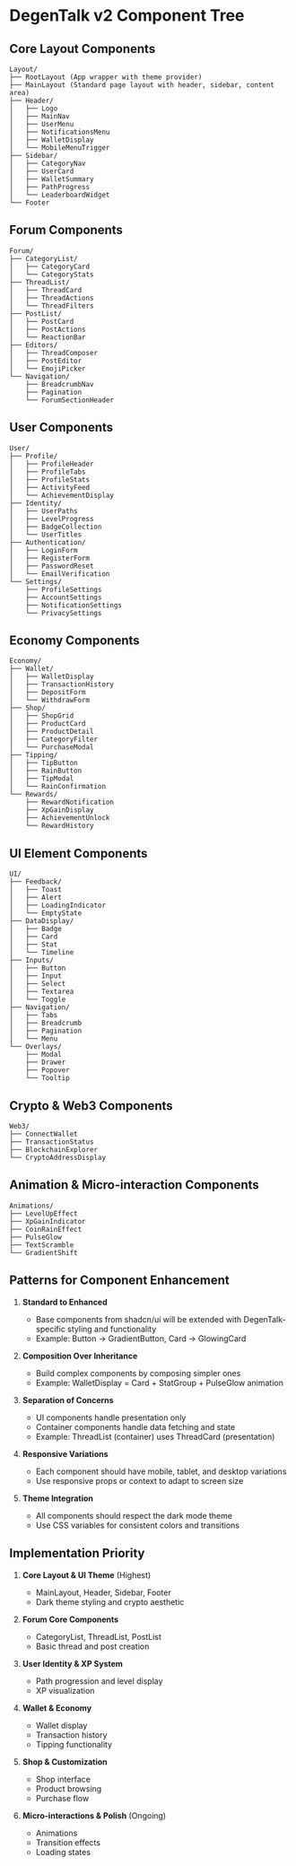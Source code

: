 # DegenTalk v2 Component Tree

## Core Layout Components

```
Layout/
├── RootLayout (App wrapper with theme provider)
├── MainLayout (Standard page layout with header, sidebar, content area)
├── Header/
│   ├── Logo
│   ├── MainNav
│   ├── UserMenu
│   ├── NotificationsMenu
│   ├── WalletDisplay
│   └── MobileMenuTrigger
├── Sidebar/
│   ├── CategoryNav
│   ├── UserCard
│   ├── WalletSummary
│   ├── PathProgress
│   └── LeaderboardWidget
└── Footer
```

## Forum Components

```
Forum/
├── CategoryList/
│   ├── CategoryCard
│   └── CategoryStats
├── ThreadList/
│   ├── ThreadCard
│   ├── ThreadActions
│   └── ThreadFilters
├── PostList/
│   ├── PostCard
│   ├── PostActions
│   └── ReactionBar
├── Editors/
│   ├── ThreadComposer
│   ├── PostEditor
│   └── EmojiPicker
└── Navigation/
    ├── BreadcrumbNav
    ├── Pagination
    └── ForumSectionHeader
```

## User Components

```
User/
├── Profile/
│   ├── ProfileHeader
│   ├── ProfileTabs
│   ├── ProfileStats
│   ├── ActivityFeed
│   └── AchievementDisplay
├── Identity/
│   ├── UserPaths
│   ├── LevelProgress
│   ├── BadgeCollection
│   └── UserTitles
├── Authentication/
│   ├── LoginForm
│   ├── RegisterForm
│   ├── PasswordReset
│   └── EmailVerification
└── Settings/
    ├── ProfileSettings
    ├── AccountSettings
    ├── NotificationSettings
    └── PrivacySettings
```

## Economy Components

```
Economy/
├── Wallet/
│   ├── WalletDisplay
│   ├── TransactionHistory
│   ├── DepositForm
│   └── WithdrawForm
├── Shop/
│   ├── ShopGrid
│   ├── ProductCard
│   ├── ProductDetail
│   ├── CategoryFilter
│   └── PurchaseModal
├── Tipping/
│   ├── TipButton
│   ├── RainButton
│   ├── TipModal
│   └── RainConfirmation
└── Rewards/
    ├── RewardNotification
    ├── XpGainDisplay
    ├── AchievementUnlock
    └── RewardHistory
```

## UI Element Components

```
UI/
├── Feedback/
│   ├── Toast
│   ├── Alert
│   ├── LoadingIndicator
│   └── EmptyState
├── DataDisplay/
│   ├── Badge
│   ├── Card
│   ├── Stat
│   └── Timeline
├── Inputs/
│   ├── Button
│   ├── Input
│   ├── Select
│   ├── Textarea
│   └── Toggle
├── Navigation/
│   ├── Tabs
│   ├── Breadcrumb
│   ├── Pagination
│   └── Menu
└── Overlays/
    ├── Modal
    ├── Drawer
    ├── Popover
    └── Tooltip
```

## Crypto & Web3 Components

```
Web3/
├── ConnectWallet
├── TransactionStatus
├── BlockchainExplorer
└── CryptoAddressDisplay
```

## Animation & Micro-interaction Components

```
Animations/
├── LevelUpEffect
├── XpGainIndicator
├── CoinRainEffect
├── PulseGlow
├── TextScramble
└── GradientShift
```

## Patterns for Component Enhancement

1. **Standard to Enhanced**
   - Base components from shadcn/ui will be extended with DegenTalk-specific styling and functionality
   - Example: Button → GradientButton, Card → GlowingCard

2. **Composition Over Inheritance**
   - Build complex components by composing simpler ones
   - Example: WalletDisplay = Card + StatGroup + PulseGlow animation

3. **Separation of Concerns**
   - UI components handle presentation only
   - Container components handle data fetching and state
   - Example: ThreadList (container) uses ThreadCard (presentation)

4. **Responsive Variations**
   - Each component should have mobile, tablet, and desktop variations
   - Use responsive props or context to adapt to screen size

5. **Theme Integration**
   - All components should respect the dark mode theme
   - Use CSS variables for consistent colors and transitions

## Implementation Priority

1. **Core Layout & UI Theme** (Highest)
   - MainLayout, Header, Sidebar, Footer
   - Dark theme styling and crypto aesthetic
   
2. **Forum Core Components**
   - CategoryList, ThreadList, PostList
   - Basic thread and post creation
   
3. **User Identity & XP System**
   - Path progression and level display
   - XP visualization
   
4. **Wallet & Economy**
   - Wallet display
   - Transaction history
   - Tipping functionality
   
5. **Shop & Customization**
   - Shop interface
   - Product browsing
   - Purchase flow
   
6. **Micro-interactions & Polish** (Ongoing)
   - Animations
   - Transition effects
   - Loading states